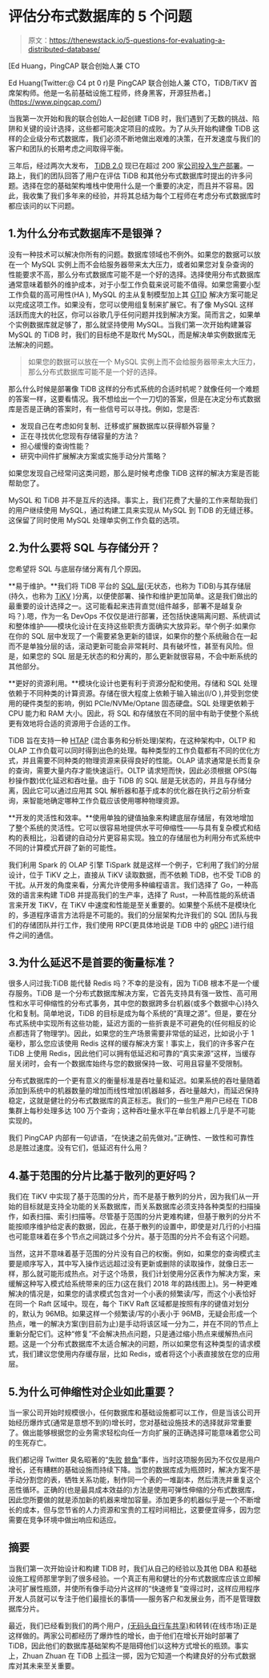 # 评估分布式数据库的 5 个问题

> 原文：<https://thenewstack.io/5-questions-for-evaluating-a-distributed-database/>

[](https://www.pingcap.com/)

 [Ed Huang，PingCAP 联合创始人兼 CTO

Ed Huang(Twitter:@ C4 pt 0 r)是 PingCAP 联合创始人兼 CTO，TiDB/TiKV 首席架构师。他是一名前基础设施工程师，终身黑客，开源狂热者。](https://www.pingcap.com/) [](https://www.pingcap.com/)

当我第一次开始和我的联合创始人一起创建 TiDB 时，我们遇到了无数的挑战、陷阱和关键的设计选择，这些都可能决定项目的成败。为了从头开始构建像 TiDB 这样的企业级分布式数据库，我们必须不断地做出艰难的决策，在开发速度与我们的客户和团队的长期考虑之间取得平衡。

三年后，经过两次大发布， [TiDB 2.0](https://pingcap.com/blog/tidb-2-0-announcement/) 现已在超过 200 家[公司投入生产部署](https://github.com/pingcap/docs/blob/master/adopters.md)。一路上，我们的团队回答了用户在评估 TiDB 和其他分布式数据库时提出的许多问题。选择在您的基础架构堆栈中使用什么是一个重要的决定，而且并不容易。因此，我收集了我们多年来的经验，并将其总结为每个工程师在考虑分布式数据库时都应该问的以下问题。

## 1.为什么分布式数据库不是银弹？

没有一种技术可以解决你所有的问题。数据库领域也不例外。如果您的数据可以放在一个 MySQL 实例上而不会给服务器带来太大压力，或者如果您对复杂查询的性能要求不高，那么分布式数据库可能不是一个好的选择。选择使用分布式数据库通常意味着额外的维护成本，对于小型工作负载来说可能不值得。如果您需要小型工作负载的高可用性(HA ), MySQL 的主从复制模型加上其 [GTID](https://dev.mysql.com/doc/refman/5.6/en/replication-gtids-concepts.html) 解决方案可能足以完成这项工作。如果没有，您可以使用组复制来扩展它。有了像 MySQL 这样活跃而庞大的社区，你可以谷歌几乎任何问题并找到解决方案。简而言之，如果单个实例数据库就足够了，那么就坚持使用 MySQL。当我们第一次开始构建兼容 MySQL 的 TiDB 时，我们的目标绝不是取代 MySQL，而是解决单实例数据库无法解决的问题。

> 如果您的数据可以放在一个 MySQL 实例上而不会给服务器带来太大压力，那么分布式数据库可能不是一个好的选择。

那么什么时候是部署像 TiDB 这样的分布式系统的合适时机呢？就像任何一个难题的答案一样，这要看情况。我不想给出一个一刀切的答案，但是在决定分布式数据库是否是正确的答案时，有一些信号可以寻找。例如，您是否:

*   发现自己在考虑如何复制、迁移或扩展数据库以获得额外容量？
*   正在寻找优化您现有存储容量的方法？
*   担心缓慢的查询性能？
*   研究中间件扩展解决方案或实施手动分片策略？

如果您发现自己经常问这类问题，那么是时候考虑像 TiDB 这样的解决方案是否能帮助您了。

MySQL 和 TiDB 并不是互斥的选择。事实上，我们花费了大量的工作来帮助我们的用户继续使用 MySQL，通过构建工具来实现从 MySQL 到 TiDB 的无缝迁移。这保留了同时使用 MySQL 处理单实例工作负载的选项。

## 2.为什么要将 SQL 与存储分开？

您希望将 SQL 与底层存储分离有几个原因。

**易于维护。**我们将 TiDB 平台的 [SQL 层](https://github.com/pingcap/tidb)(无状态，也称为 TiDB)与其存储层(持久，也称为 [TiKV](https://github.com/tikv/tikv) )分离，以便使部署、操作和维护更加简单。这是我们做出的最重要的设计选择之一。这可能看起来违背直觉(组件越多，部署不是越复杂吗？).嗯，作为一名 DevOps 不仅仅是进行部署，还包括快速隔离问题、系统调试和整体维护——模块化设计在支持这些职责方面确实大放异彩。举个例子:如果你在你的 SQL 层中发现了一个需要紧急更新的错误，如果你的整个系统融合在一起而不是单独分层的话，滚动更新可能会非常耗时、具有破坏性，甚至有风险。但是，如果您的 SQL 层是无状态的和分离的，那么更新就很容易，不会中断系统的其他部分。

**更好的资源利用。**模块化设计也更有利于资源分配和使用。存储和 SQL 处理依赖于不同种类的计算资源。存储在很大程度上依赖于输入输出(I/O ),并受到您使用的硬件类型的影响，例如 PCIe/NVMe/Optane 固态硬盘。SQL 处理更依赖于 CPU 能力和 RAM 大小。因此，将 SQL 和存储放在不同的层中有助于使整个系统更有效地将合适的资源用于合适的工作。

TiDB 旨在支持一种 [HTAP](https://en.wikipedia.org/wiki/Hybrid_transactional/analytical_processing_(HTAP)) (混合事务和分析处理)架构，在这种架构中，OLTP 和 OLAP 工作负载可以同时得到出色的处理。每种类型的工作负载都有不同的优化方式，并且需要不同种类的物理资源来获得良好的性能。OLAP 请求通常是长而复杂的查询，需要大量内存才能快速运行。OLTP 请求短而快，因此必须根据 OPS(每秒操作数)优化延迟和吞吐量。由于 TiDB 的 SQL 层是无状态的，并且与存储分离，因此它可以通过应用其 SQL 解析器和基于成本的优化器在执行之前分析查询，来智能地确定哪种工作负载应该使用哪种物理资源。

**开发的灵活性和效率。**使用单独的键值抽象来构建底层存储层，有效地增加了整个系统的灵活性。它可以很容易地提供水平可伸缩性——与具有复杂模式和结构的表相比，沿着键的自动分片更容易实现。独立的存储层也为利用分布式系统中不同的计算模式开辟了新的可能性。

我们利用 Spark 的 OLAP 引擎 TiSpark 就是这样一个例子，它利用了我们的分层设计，位于 TiKV 之上，直接从 TiKV 读取数据，而不依赖 TiDB，也不受 TiDB 的干扰。从开发的角度来看，分离允许使用多种编程语言。我们选择了 Go，一种高效的语言来构建 TiDB 并提高我们的生产率，选择了 Rust，一种高性能的系统语言来开发 TiKV，在 TiKV 中速度和性能是至关重要的。如果整个系统不是模块化的，多道程序语言方法将是不可能的。我们的分层架构允许我们的 SQL 团队与我们的存储团队并行工作，我们使用 RPC(更具体地说是 TiDB 中的 [gRPC](https://github.com/pingcap/grpc-rs) )进行组件之间的通信。

## 3.为什么延迟不是首要的衡量标准？

很多人问过我:TiDB 能代替 Redis 吗？不幸的是没有，因为 TiDB 根本不是一个缓存服务。TiDB 是一个分布式数据库解决方案，它首先支持具有强一致性、高可用性和水平可伸缩性的分布式事务，其中您的数据跨多台机器(或多个数据中心)持久化和复制。简单地说，TiDB 的目标是成为每个系统的“真理之源”。但是，要在分布式系统中实现所有这些功能，延迟方面的一些折衷是不可避免的(任何相反的论点都违背了物理学)。因此，如果您的生产场景需要非常低的延迟，比如说小于 1 毫秒，那么您应该使用 Redis 这样的缓存解决方案！事实上，我们的许多客户在 TiDB 上使用 Redis，因此他们可以拥有低延迟和可靠的“真实来源”这样，当缓存层关闭时，会有一个数据库始终与您的数据保持一致、可用且容量不受限制。

分布式数据库的一个更有意义的衡量标准是吞吐量和延迟。如果系统的吞吐量随着添加到系统中的机器数量的增加而线性增加(机器越多，吞吐量越大)，而延迟保持稳定，这就是健壮的分布式数据库的真正标志。我们的一些生产用户已经在 TiDB 集群上每秒处理多达 100 万个查询；这种吞吐量水平在单台机器上几乎是不可能实现的。

我们 PingCAP 内部有一句谚语，“在快速之前先做对。”正确性、一致性和可靠性总是胜过速度。没有它们，低延迟有什么用？

## 4.基于范围的分片比基于散列的更好吗？

我们在 TiKV 中实现了基于范围的分片，而不是基于散列的分片，因为我们从一开始的目标就是支持全功能的关系数据库，而关系数据库必须支持各种类型的扫描操作，如表扫描、索引扫描等。尽管基于范围的分片更难构建，但基于散列的分片不能按顺序维护给定表的数据，因此，在基于散列的设置中，即使是对几行的小扫描也可能意味着在多个节点之间跳过多个分片。基于范围的分片不会有这个问题。

当然，这并不意味着基于范围的分片没有自己的权衡。例如，如果您的查询模式主要是顺序写入，其中写入操作远远超过没有更新或删除的读取操作，就像日志一样，那么就可能形成热点。对于这个场景，我们计划使用分区表作为解决方案，来缓解这种写入模式给系统带来的压力(这在我们 2018 年的路线图上)。另一种更难解决的情况是，如果您的请求模式包含对一个小表的频繁读/写，而这个小表恰好在同一个 Raft 区域中。现在，每个 TiKV Raft 区域都是按照有序的键值对划分的，默认为 96MB。如果这样一个频繁读/写的小表小于 96MB，无疑会形成一个热点，唯一的解决方案(到目前为止)是手动将该区域一分为二，并在不同的节点上重新分配它们。这种“修复”不会解决热点问题，只是通过缩小热点来缓解热点问题。这是一个分布式数据库不太适合解决的问题，所以如果您有这种类型的请求模式，我们建议您使用内存缓存层，比如 Redis，或者将这个小表直接放在您的应用层。

## 5.为什么可伸缩性对企业如此重要？

当一家公司开始时规模很小，任何数据库和基础设施都可以工作，但是当该公司开始经历爆炸式(通常是意想不到的)增长时，您对基础设施技术的选择就非常重要了。做出能够根据您的业务需求轻松向任一方向扩展的正确选择可能意味着您公司的生死存亡。

我们都记得 Twitter 臭名昭著的“[失败](http://www.whatisfailwhale.info/) [鲸鱼](http://www.whatisfailwhale.info/)”事件，当时这项服务因为不仅仅是用户增长，还有糟糕的基础设施而持续下降。当您的数据库成为瓶颈时，解决方案不是手动分割您的表，牺牲关系功能，制作同一个表的一堆副本，然后清洗并重复这个恶性循环。正确的(也是最具成本效益的)方法是使用可弹性伸缩的分布式数据库，因此您所要做的就是添加新的机器来增加容量。添加更多的机器似乎是一个不断增长的成本，但与您节省的人力资源和宝贵的工程时间相比，这要便宜得多，因为您需要在竞争环境中做出响应和适应。

## 摘要

当我们第一次开始设计和构建 TiDB 时，我们从自己的经验以及其他 DBA 和基础设施工程师那里学到了很多经验。一个真正有用和健壮的分布式数据库应该立即解决可扩展性瓶颈，并使所有像手动分片这样的“快速修复”变得过时，这样应用程序开发人员就可以专注于他们最擅长的事情——服务客户和发展业务，而不是管理数据库分片。

最近，我们已经看到我们的两个用户，[(无码头自行车共享)](https://www.pingcap.com/blog/Use-Case-TiDB-in-Mobike/)和转转(在线市场)正是这样做的。两家公司都经历了爆炸性的增长，由于他们在增长开始时部署了 TiDB，因此他们的数据库基础架构不是阻碍他们以这种方式增长的瓶颈。事实上，Zhuan Zhuan 在 TiDB 上孤注一掷，因为它知道一个构建良好的分布式数据库对其未来至关重要。

<svg xmlns:xlink="http://www.w3.org/1999/xlink" viewBox="0 0 68 31" version="1.1"><title>Group</title> <desc>Created with Sketch.</desc></svg>